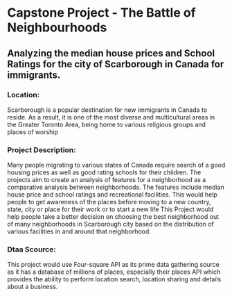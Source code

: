 # Capstone Project - The Battle of Neighbourhoods
## Analyzing the median house prices and School Ratings for the city of Scarborough in Canada for immigrants.

### Location:
Scarborough is a popular destination for new immigrants in Canada to reside. As a result, it is one of the
most diverse and multicultural areas in the Greater Toronto Area, being home to various religious groups
and places of worship

### Project Description:
Many people migrating to various states of Canada require search of a good housing prices as well as good
rating schools for their children. The projects aim to create an analysis of features for a neighborhood as
a comparative analysis between neighborhoods. The features include median house price and school
ratings and recreational facilities. This would help people to get awareness of the places before moving
to a new country, state, city or place for their work or to start a new life
This Project would help people take a better decision on choosing the best neighborhood out of many
neighborhoods in Scarborough city based on the distribution of various facilities in and around that
neighborhood.

### Dtaa Scource:
This project would use Four-square API as its prime data gathering source as it has a database of millions
of places, especially their places API which provides the ability to perform location search, location sharing
and details about a business.


